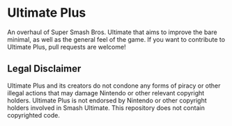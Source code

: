 # Ultimate Plus

An overhaul of Super Smash Bros. Ultimate that aims to improve the bare minimal, as well as the general feel of the game.
If you want to contribute to Ultimate Plus, pull requests are welcome!




## Legal Disclaimer
Ultimate Plus and its creators do not condone any forms of piracy or other illegal actions that may damage Nintendo or other relevant copyright holders.
Ultimate Plus is not endorsed by Nintendo or other copyright holders involved in Smash Ultimate. This repository does not contain copyrighted code.

